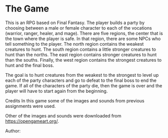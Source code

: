 # The Game
This is an RPG based on Final Fantasy. The player builds a party by choosing between a male or female character to each of the vocations (warrior, ranger, healer, and mage). There are five regions, the center that is the town where the player is safe. In that region, there are some NPCs who tell something to the player. The north region contains the weakest creatures to hunt. The south region contains a little stronger creatures to hunt than the norths. The east region contains stronger creatures to hunt than the souths. Finally, the west region contains the strongest creatures to hunt and the final boss.

The goal is to hunt creatures from the weakest to the strongest to level up each of the party characters and go to defeat to the final boss to end the game. If all of the characters of the party die, then the game is over and the player will have to start again from the beginning.

Credits
In this game some of the images and sounds from previous assignments were used.

Other of the images and sounds were downloaded from https://opengameart.org/.

Author: 
